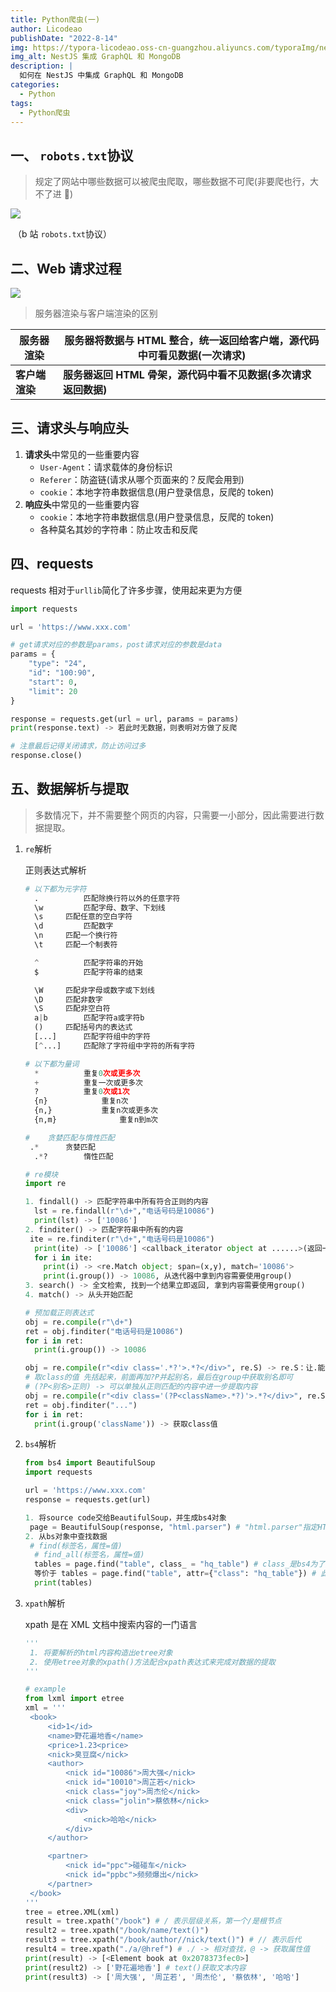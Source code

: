 ```yaml
---
title: Python爬虫(一)
author: Licodeao
publishDate: "2022-8-14"
img: https://typora-licodeao.oss-cn-guangzhou.aliyuncs.com/typoraImg/nestjs-graphql-mongodb.webp
img_alt: NestJS 集成 GraphQL 和 MongoDB
description: |
  如何在 NestJS 中集成 GraphQL 和 MongoDB
categories:
  - Python
tags:
  - Python爬虫
---
```


## 一、 `robots.txt`协议

> 规定了网站中哪些数据可以被爬虫爬取，哪些数据不可爬(非要爬也行，大不了进 🍊)

![](https://typora-licodeao.oss-cn-guangzhou.aliyuncs.com/typoraImg/202936.jpg)

​ （b 站 `robots.txt`协议）

## 二、Web 请求过程

![](https://typora-licodeao.oss-cn-guangzhou.aliyuncs.com/typoraImg/211724.jpg)

> 服务器渲染与客户端渲染的区别

| 服务器渲染     | 服务器将数据与 HTML 整合，统一返回给客户端，源代码中可看见数据(一次请求) |
| -------------- | ------------------------------------------------------------------------ |
| **客户端渲染** | **服务器返回 HTML 骨架，源代码中看不见数据(多次请求返回数据)**           |

## 三、请求头与响应头

1. **请求头**中常见的一些重要内容
   - `User-Agent`：请求载体的身份标识
   - `Referer`：防盗链(请求从哪个页面来的？反爬会用到)
   - `cookie`：本地字符串数据信息(用户登录信息，反爬的 token)
2. **响应头**中常见的一些重要内容
   - `cookie`：本地字符串数据信息(用户登录信息，反爬的 token)
   - 各种莫名其妙的字符串：防止攻击和反爬

## 四、requests

requests 相对于`urllib`简化了许多步骤，使用起来更为方便

```python
import requests

url = 'https://www.xxx.com'

# get请求对应的参数是params，post请求对应的参数是data
params = {
    "type": "24",
    "id": "100:90",
    "start": 0,
    "limit": 20
}

response = requests.get(url = url, params = params)
print(response.text) -> 若此时无数据，则表明对方做了反爬

# 注意最后记得关闭请求，防止访问过多
response.close()
```

## 五、数据解析与提取

> 多数情况下，并不需要整个网页的内容，只需要一小部分，因此需要进行数据提取。

1. `re`解析

   正则表达式解析

   ```python
   # 以下都为元字符
     .  		匹配除换行符以外的任意字符
     \w 		匹配字母、数字、下划线
     \s		匹配任意的空白字符
     \d 		匹配数字
     \n		匹配一个换行符
     \t		匹配一个制表符

     ^			匹配字符串的开始
     $			匹配字符串的结束

     \W		匹配非字母或数字或下划线
     \D		匹配非数字
     \S		匹配非空白符
     a|b		匹配字符a或字符b
     ()		匹配括号内的表达式
     [...]		匹配字符组中的字符
     [^...]		匹配除了字符组中字符的所有字符

   # 以下都为量词
     *			重复0次或更多次
     +			重复一次或更多次
     ?			重复0次或1次
     {n}			重复n次
     {n,}			重复n次或更多次
     {n,m}				重复n到m次

   #	贪婪匹配与惰性匹配
   	.*		贪婪匹配
     .*?		惰性匹配

   # re模块
   import re

   1. findall() -> 匹配字符串中所有符合正则的内容
     lst = re.findall(r"\d+","电话号码是10086")
     print(lst) -> ['10086']
   2. finditer() -> 匹配字符串中所有的内容
   	ite = re.finditer(r"\d+","电话号码是10086")
     print(ite) -> ['10086'] <callback_iterator object at ......>(返回一个迭代器)
     for i in ite:
       print(i) -> <re.Match object; span=(x,y), match='10086'>
       print(i.group()) -> 10086, 从迭代器中拿到内容需要使用group()
   3. search() -> 全文检索, 找到一个结果立即返回, 拿到内容需要使用group()
   4. match() -> 从头开始匹配

   # 预加载正则表达式
   obj = re.compile(r"\d+")
   ret = obj.finditer("电话号码是10086")
   for i in ret:
     print(i.group()) -> 10086

   obj = re.compile(r"<div class='.*?'>.*?</div>", re.S) -> re.S：让.能匹配换行符
   # 取class的值 先括起来，前面再加?P并起别名，最后在group中获取别名即可
   # (?P<别名>正则) -> 可以单独从正则匹配的内容中进一步提取内容
   obj = re.compile(r"<div class='(?P<className>.*?)'>.*?</div>", re.S)
   ret = obj.finditer("...")
   for i in ret:
     print(i.group('className')) -> 获取class值
   ```

2. `bs4`解析

   ```python
   from bs4 import BeautifulSoup
   import requests

   url = 'https://www.xxx.com'
   response = requests.get(url)

   1. 将source code交给BeautifulSoup，并生成bs4对象
   	page = BeautifulSoup(response, "html.parser") # "html.parser"指定HTML解析器
   2. 从bs对象中查找数据
   	# find(标签名，属性=值)
     # find_all(标签名，属性=值)
     tables = page.find("table", class_ = "hq_table") # class_是bs4为了避免报错，因为class是python的关键字
     等价于 tables = page.find("table", attr={"class": "hq_table"}) # 此方法也可以避免class报错
     print(tables)
   ```

3. `xpath`解析

   xpath 是在 XML 文档中搜索内容的一门语言

   ```python
   '''
   	1. 将要解析的html内容构造出etree对象
   	2. 使用etree对象的xpath()方法配合xpath表达式来完成对数据的提取
   '''

   # example
   from lxml import etree
   xml = '''
   	<book>
   		<id>1</id>
   		<name>野花遍地香</name>
   		<price>1.23<price>
   		<nick>臭豆腐</nick>
   		<author>
   			<nick id="10086">周大强</nick>
   			<nick id="10010">周芷若</nick>
   			<nick class="joy">周杰伦</nick>
   			<nick class="jolin">蔡依林</nick>
   			<div>
   				<nick>哈哈</nick>
   			</div>
   		</author>

   		<partner>
   			<nick id="ppc">碰碰车</nick>
   			<nick id="ppbc">频频爆出</nick>
   		</partner>
   	</book>
   '''
   tree = etree.XML(xml)
   result = tree.xpath("/book") # / 表示层级关系，第一个/是根节点
   result2 = tree.xpath("/book/name/text()")
   result3 = tree.xpath("/book/author//nick/text()") # // 表示后代
   result4 = tree.xpath("./a/@href") # ./ -> 相对查找，@ -> 获取属性值
   print(result) -> [<Element book at 0x2078373fec0>]
   print(result2) -> ['野花遍地香'] # text()获取文本内容
   print(result3) -> ['周大强', '周芷若', '周杰伦', '蔡依林', '哈哈']
   ```
